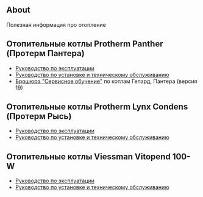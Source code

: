 ## About

Полезная информация про отопление

## Отопительные котлы Protherm Panther (Протерм Пантера)

- [Руководство по эксплуатации](assets/instrukcia-ekspluatacia-panther.pdf)
- [Руководство по установке и техническому обслуживанию](assets/rukovodstvo_po_montagu_i_tehnicheskomu_obslugivaniyu_pantera_2015.pdf)
- [Брошюра "Сервисное обучение"](assets/service_training_gepard_panther.pdf) по котлам Гепард, Пантера (версия 19)

## Отопительные котлы Protherm Lynx Condens (Протерм Рысь)

- [Руководство по эксплуатации](assets/lynx-condens-user-manual-722847.pdf)
- [Руководство по установке и техническому обслуживанию](assets/lynxcondens-install-manual-722846.pdf)

## Отопительные котлы Viessman Vitopend 100-W

- [Руководство по эксплуатации](assets/5791983_01_2017_BA_Vitopend_A1HB_A1JB.pdf)
- [Руководство по установке и техническому обслуживанию](assets/5791982_04_2017_MASA_Vitopend_A1HB_A1JB.pdf)
